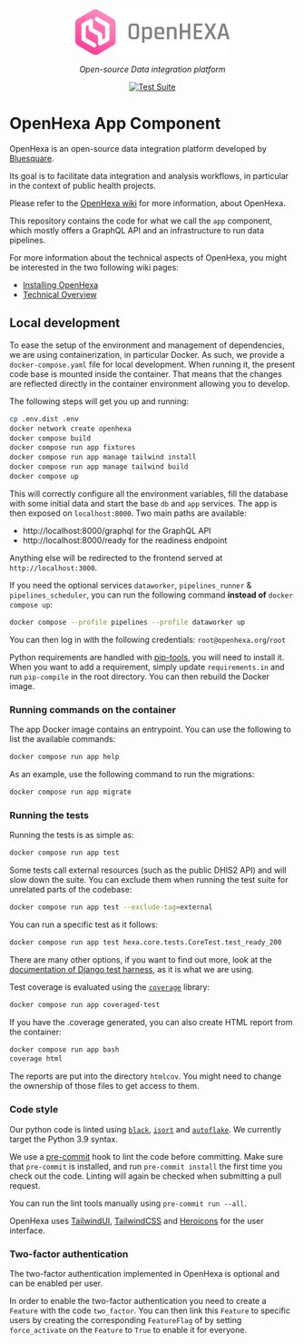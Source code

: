 <div align="center">
   <img alt="OpenHexa Logo" src="https://raw.githubusercontent.com/BLSQ/openhexa-app/main/hexa/static/img/logo/logo_with_text_grey.svg" height="80">
</div>
<p align="center">
    <em>Open-source Data integration platform</em>
</p>
<p align="center">
   <a href="https://github.com/BLSQ/openhexa-app/actions/workflows/test.yml">
      <img alt="Test Suite" src="https://github.com/BLSQ/openhexa-app/actions/workflows/test.yml/badge.svg">
   </a>
</p>

OpenHexa App Component
======================

OpenHexa is an open-source data integration platform developed by [Bluesquare](https://bluesquarehub.com).

Its goal is to facilitate data integration and analysis workflows, in particular in the context of public health 
projects.

Please refer to the [OpenHexa wiki](https://github.com/BLSQ/openhexa/wiki/Home) for more information, about OpenHexa.

This repository contains the code for what we call the `app` component, which mostly offers a GraphQL API and an 
infrastructure to run data pipelines.

For more information about the technical aspects of OpenHexa, you might be interested in the two following wiki pages:

- [Installing OpenHexa](https://github.com/BLSQ/openhexa/wiki/Installation-instructions)
- [Technical Overview](https://github.com/BLSQ/openhexa/wiki/Technical-overview)

Local development
-----------------

To ease the setup of the environment and management of dependencies, we are  using containerization, in particular 
Docker. As such, we provide a `docker-compose.yaml` file for local development. When running it, the present code base 
is mounted inside the container. That means that the changes are reflected directly in the container environment 
allowing you to develop.

The following steps will get you up and running:

```bash
cp .env.dist .env
docker network create openhexa
docker compose build
docker compose run app fixtures
docker compose run app manage tailwind install
docker compose run app manage tailwind build
docker compose up
```

This will correctly configure all the environment variables, fill the database with some initial data and start the 
base `db` and `app` services. The app is then exposed on `localhost:8000`. Two main paths are available:

- http://localhost:8000/graphql for the GraphQL API
- http://localhost:8000/ready for the readiness endpoint 

Anything else will be redirected to the frontend served at `http://localhost:3000`.

If you need the optional services `dataworker`, `pipelines_runner` & `pipelines_scheduler`, you can run the following 
command **instead of** `docker compose up`:

```bash
docker compose --profile pipelines --profile dataworker up 
```

You can then log in with the following credentials: `root@openhexa.org`/`root`

Python requirements are handled with [pip-tools](https://github.com/jazzband/pip-tools), you will need to install it. 
When you want to add a requirement, simply update `requirements.in` and run `pip-compile` in the root directory. You 
can then rebuild the Docker image.

### Running commands on the container

The app Docker image contains an entrypoint. You can use the following to list the available commands:

```bash
docker compose run app help
```

As an example, use the following command to run the migrations:

```bash
docker compose run app migrate
```

### Running the tests

Running the tests is as simple as:

```bash
docker compose run app test
```

Some tests call external resources (such as the public DHIS2 API) and will slow down the suite. You can exclude them
when running the test suite for unrelated parts of the codebase:

```bash
docker compose run app test --exclude-tag=external
```

You can run a specific test as it follows:

```bash
docker compose run app test hexa.core.tests.CoreTest.test_ready_200
```

There are many other options, if you want to find out more, look at the
[documentation of Django test harness](https://docs.djangoproject.com/en/4.2/topics/testing/overview/#running-tests),
as it is what we are using.

Test coverage is evaluated using the [`coverage`](https://github.com/nedbat/coveragepy) library:

```bash
docker compose run app coveraged-test
```

If you have the .coverage generated, you can also create HTML report from the
container:

```bash
docker compose run app bash
coverage html
```

The reports are put into the directory `htmlcov`. You might need to change the
ownership of those files to get access to them.

### Code style

Our python code is linted using [`black`](https://github.com/psf/black), [`isort`](https://github.com/PyCQA/isort) and [`autoflake`](https://github.com/myint/autoflake).
We currently target the Python 3.9 syntax.

We use a [pre-commit](https://pre-commit.com/) hook to lint the code before committing. Make sure that `pre-commit` is
installed, and run `pre-commit install` the first time you check out the code. Linting will again be checked
when submitting a pull request.

You can run the lint tools manually using `pre-commit run --all`.

OpenHexa uses [TailwindUI](https://tailwindui.com/), [TailwindCSS](https://tailwindcss.com/)
and [Heroicons](https://heroicons.com/) for the user interface.


### Two-factor authentication

The two-factor authentication implemented in OpenHexa is optional and can be enabled per user.

In order to enable the two-factor authentication you need to create a `Feature` with the code `two_factor`.
You can then link this `Feature` to specific users by creating the corresponding `FeatureFlag` of by setting 
`force_activate` on the `Feature` to `True` to enable it for everyone.